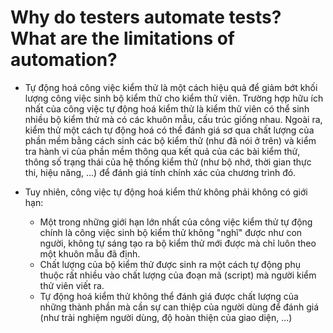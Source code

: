 # Why do testers automate tests? What are the limitations of automation?

- Tự động hoá công việc kiểm thử là một cách hiệu quả để giảm bớt khối lượng công việc sinh bộ kiểm thử cho kiểm thử viên. Trường hợp hữu ích nhất của công việc tự động hoá kiểm thử là kiểm thử viên có thể sinh nhiều bộ kiểm thử mà có các khuôn mẫu, cấu trúc giống nhau. Ngoài ra, kiểm thử một cách tự động hoá có thể đánh giá sơ qua chất lượng của phần mềm bằng cách sinh các bộ kiểm thử (như đã nói ở trên) và kiểm tra hành vi của phần mềm thông qua kết quả của các bài kiểm thử, thông số trạng thái của hệ thống kiểm thử (như bộ nhớ, thời gian thực thi, hiệu năng, ...) để đánh giá tính chính xác của chương trình đó.

- Tuy nhiên, công việc tự động hoá kiểm thử không phải không có giới hạn:

  - Một trong những giới hạn lớn nhất của công việc kiểm thử tự động chính là công việc sinh bộ kiểm thử không "nghĩ" được như con người, không tự sáng tạo ra bộ kiểm thử mới được mà chỉ luôn theo một khuôn mẫu đã định.
  - Chất lượng của bộ kiểm thử được sinh ra một cách tự động phụ thuộc rất nhiều vào chất lượng của đoạn mã (script) mà người kiểm thử viên viết ra.
  - Tự động hoá kiểm thử không thể đánh giá được chất lượng của những thành phần mà cần sự can thiệp của người dùng để đánh giá (như trải nghiệm người dùng, độ hoàn thiện của giao diện, ...)